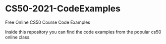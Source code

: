 # CS50-2021-CodeExamples
Free Online CS50 Course Code Examples

Inside this repository you can find the code examples from the popular cs50 online class.



